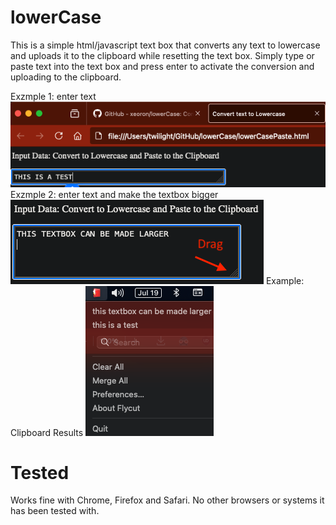 # lowerCase
This is a simple html/javascript text box that converts any text to lowercase and uploads it to the clipboard while resetting the text box. Simply type or paste text into the text box and press enter to activate the conversion and uploading to the clipboard. 

Exzmple 1: enter text
<img src="https://github.com/xeoron/lowerCase/blob/main/images/lowercase_test.png" alt="example 1"/>
Exzmple 2: enter text and make the textbox bigger
<img src="https://github.com/xeoron/lowerCase/blob/main/images/lowercase_resize.png" alt="example 2"/>
Example: Clipboard Results
<img src="https://github.com/xeoron/lowerCase/blob/main/images/lowercase_clipboard.png" alt="example Clipboard result"/>


# Tested 
Works fine with Chrome, Firefox and Safari. No other browsers or systems it has been tested with.
